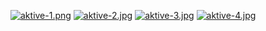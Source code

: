 [![aktive-1.png](https://i.postimg.cc/tJqXgZnD/aktive-1.png)](https://postimg.cc/62PsjQ0G)
[![aktive-2.jpg](https://i.postimg.cc/pX122dWY/aktive-2.jpg)](https://postimg.cc/HVXGzd7V)
[![aktive-3.jpg](https://i.postimg.cc/bJTh4yVn/aktive-3.jpg)](https://postimg.cc/dkLpyYYQ)
[![aktive-4.jpg](https://i.postimg.cc/R015nCBY/aktive-4.jpg)](https://postimg.cc/06NHTsrG)